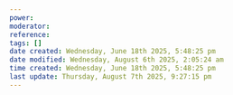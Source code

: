 ```yaml
---
power: 
moderator:
reference:
tags: []
date created: Wednesday, June 18th 2025, 5:48:25 pm
date modified: Wednesday, August 6th 2025, 2:05:24 am
time created: Wednesday, June 18th 2025, 5:48:25 pm
last update: Thursday, August 7th 2025, 9:27:15 pm
---
```

